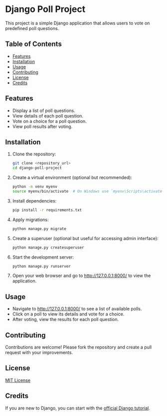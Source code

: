 # Django Poll Project

This project is a simple Django application that allows users to vote on predefined poll questions.

## Table of Contents

- [Features](#features)
- [Installation](#installation)
- [Usage](#usage)
- [Contributing](#contributing)
- [License](#license)
- [Credits](#credits)

## Features

- Display a list of poll questions.
- View details of each poll question.
- Vote on a choice for a poll question.
- View poll results after voting.

## Installation

1. Clone the repository:

   ```bash
   git clone <repository_url>
   cd django-poll-project

2. Create a virtual environment (optional but recommended):

    ```bash
    python -m venv myenv
    source myenv/bin/activate  # On Windows use `myenv\Scripts\activate`

3. Install dependencies:

    ```bash
    pip install -r requirements.txt

4. Apply migrations:

    ```bash
    python manage.py migrate

5. Create a superuser (optional but useful for accessing admin interface):

    ```bash
    python manage.py createsuperuser

6. Start the development server:

    ```bash
    python manage.py runserver

7. Open your web browser and go to http://127.0.0.1:8000/ to view the application.

## Usage
* Navigate to http://127.0.0.1:8000/ to see a list of available polls.
* Click on a poll to view its details and vote for a choice.
* After voting, view the results for each poll question.

## Contributing
Contributions are welcome! Please fork the repository and create a pull request with your improvements.

## License

[MIT License](LICENSE)

## Credits

If you are new to Django, you can start with the [official Django tutorial](https://docs.djangoproject.com/en/5.0/intro/tutorial01/).
